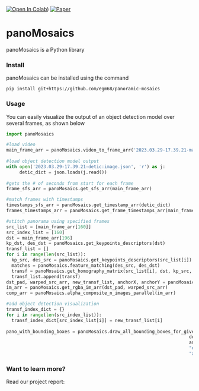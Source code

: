 [![Open In Colab](https://colab.research.google.com/assets/colab-badge.svg)](https://colab.research.google.com/drive/1a_U4QmuLPnrFZvHjSu_vRImLHaS63rKC?usp=sharing)) [![Paper](https://img.shields.io/badge/read%20the-paper-blueviolet)]() 

# panoMosaics
panoMosaics is a Python library 

### Install
panoMosaics can be installed using the command

```shell
pip install git+https://github.com/egm68/panoramic-mosaics
```

### Usage
You can easily visualize the output of an object detection model over several frames, as shown below

```python
import panoMosaics

#load video
main_frame_arr = panoMosaics.video_to_frame_arr('2023.03.29-17.39.21-main.avi')
     
#load object detection model output
with open('2023.03.29-17.39.21-detic:image.json', 'r') as j:
     detic_dict = json.loads(j.read())
     
#gets the # of seconds from start for each frame
frame_sfs_arr = panoMosaics.get_sfs_arr(main_frame_arr)

#match frames with timestamps 
timestamps_sfs_arr = panoMosaics.get_timestamp_arr(detic_dict)
frames_timestamps_arr = panoMosaics.get_frame_timestamps_arr(main_frame_arr, detic_dict, frame_sfs_arr, timestamps_sfs_arr)

#stitch panorama using specified frames
src_list = [main_frame_arr[160]]
src_index_list = [160]
dst = main_frame_arr[196]
kp_dst, des_dst = panoMosaics.get_keypoints_descriptors(dst)
transf_list = []
for i in range(len(src_list)):
  kp_src, des_src = panoMosaics.get_keypoints_descriptors(src_list[i])
  matches = panoMosaics.feature_matching(des_src, des_dst)
  transf = panoMosaics.get_homography_matrix(src_list[i], dst, kp_src, kp_dst, matches, 4)
  transf_list.append(transf)
dst_pad, warped_src_arr, new_transf_list, anchorX, anchorY = panoMosaics.warp_n_with_padding(dst, src_list, transf_list, main_frame_arr)
im_arr = panoMosaics.get_rgba_im_arr(dst_pad, warped_src_arr)
comp_arr = panoMosaics.alpha_composite_n_images_parallel(im_arr)

#add object detection visualization
transf_index_dict = {}
for i in range(len(src_index_list)):
  transf_index_dict[src_index_list[i]] = new_transf_list[i]
  
pano_with_bounding_boxes = panoMosaics.draw_all_bounding_boxes_for_given_indices([160, 196], frames_timestamps_arr, 
                                                                     detic_dict, comp_arr, transf_index_dict, 196,
                                                                     anchorX, anchorY, ["#e41a1c","#377eb8","#d920f5","#ff7f00","#ffff33", 
                                                                     "#00ff00d9", "#17becf", "#2323d9", '#0e9620'], "object", 2, 
                                                                     "arrow", [])
```

### Want to learn more?
Read our project report: 
